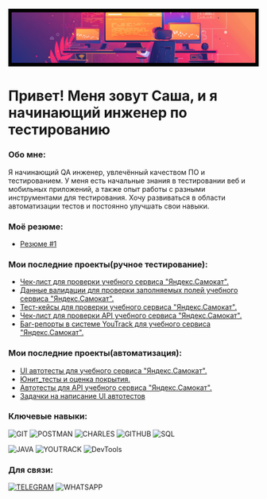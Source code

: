 ![Header](https://github.com/AlexBar201/AlexBar201/blob/main/sources/headerrr-fotor-20250214182243.png)

# Привет! Меня зовут Саша, и я начинающий инженер по тестированию
### Обо мне: 
Я начинающий QA инженер, увлечённый качеством ПО и тестированием. У меня есть начальные знания в тестировании веб и мобильных приложений, а также опыт работы с разными инструментами для тестирования. Хочу развиваться в области автоматизации тестов и постоянно улучшать свои навыки.

### Моё резюме:
- [Резюме #1]()

### Мои последние проекты(ручное тестирование):
- [Чек-лист для проверки учебного сервиса "Яндекс.Самокат".](https://github.com/AlexBar201/Checklist_Yandex_Scooter)
- [Данные валидации для проверки заполняемых полей учебного сервиса "Яндекс.Самокат".](https://github.com/AlexBar201/Yandex_Scooters_Validation_Data)
- [Тест-кейсы для проверки учебного сервиса "Яндекс.Самокат".](https://github.com/AlexBar201/Yandex_Scooter_Test_Cases)
- [Чек-лист для проверки API учебного сервиса "Яндекс.Самокат".]()
- [Баг-репорты в системе YouTrack для учебного сервиса "Яндекс.Самокат".]()

### Мои последние проекты(автоматизация):
- [UI автотесты для учебного сервиса "Яндекс.Самокат".](https://github.com/AlexBar201/Sprint_4)
- [Юнит_тесты и оценка покрытия.](https://github.com/AlexBar201/qa_java)
- [Автотесты для API учебного сервиса "Яндекс.Самокат".](https://github.com/AlexBar201/Sprint_7)
- [Задачки на написание UI автотестов](https://github.com/AlexBar201/tasks_for_QA)


### Ключевые навыки:
![GIT](https://img.shields.io/badge/-GIT-090909?style=social&logo=git)
![POSTMAN](https://img.shields.io/badge/-Postman-090909?style=social&logo=postman)
![CHARLES](https://img.shields.io/badge/-Charles-090909?style=social&logo=charles)
![GITHUB](https://img.shields.io/badge/-GITHUB-090909?style=social&logo=github)
![SQL](https://img.shields.io/badge/-SQL-090909?style=social&logo=mysql)

![JAVA](https://img.shields.io/badge/-Java-ffffff?style=social=java)
![YOUTRACK](https://img.shields.io/badge/-YouTrack-ffffff?style=social=youtrack)
![DevTools](https://img.shields.io/badge/-DevTools-ffffff?style=social=devtools)

### Для связи:
[![TELEGRAM](https://img.shields.io/badge/-Telegram-090909?style=social&logo=telegram)](https://t.me/Al_Baranov201)
![WHATSAPP](https://img.shields.io/badge/-89821484503-090909?style=social&logo=whatsapp)
